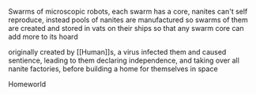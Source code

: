 Swarms of microscopic robots, each swarm has a core, nanites can't self reproduce, instead pools of nanites are manufactured so swarms of them are created and stored in vats on their ships so that any swarm core can add more to its hoard

originally created by [[Human]]s, a virus infected them and caused sentience, leading to them declaring independence, and taking over all nanite factories, before building a home for themselves in space

Homeworld